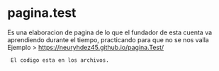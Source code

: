 # pagina.test 
Es una elaboracion de pagina de lo que el fundador de esta cuenta va aprendiendo durante el tiempo, 
practicando para que no se nos valla
Ejemplo > https://neuryhdez45.github.io/pagina.Test/
```Puedes ver lo que a logrado hacer durante un tiempo,
 El codigo esta en los archivos.


